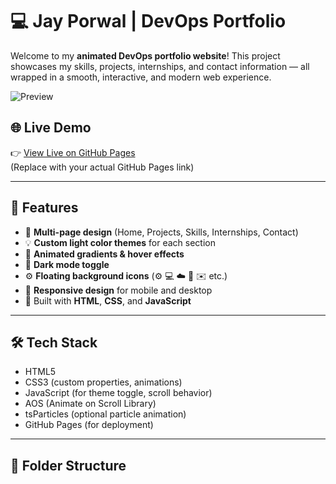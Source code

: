 # 💻 Jay Porwal | DevOps Portfolio

Welcome to my **animated DevOps portfolio website**! This project showcases my skills, projects, internships, and contact information — all wrapped in a smooth, interactive, and modern web experience.

![Preview](assets/portfolio-preview.png) <!-- Replace with your screenshot path -->

## 🌐 Live Demo

👉 [View Live on GitHub Pages](https://yourusername.github.io/devops-portfolio/)  
(Replace with your actual GitHub Pages link)

---

## 🚀 Features

- 🎨 **Multi-page design** (Home, Projects, Skills, Internships, Contact)
- 💡 **Custom light color themes** for each section
- 🌈 **Animated gradients & hover effects**
- 🌙 **Dark mode toggle**
- ⚙️ **Floating background icons** (⚙️ 💻 ☁️ 🧠 ✉️ etc.)
- 🎯 **Responsive design** for mobile and desktop
- 🧩 Built with **HTML**, **CSS**, and **JavaScript**

---

## 🛠️ Tech Stack

- HTML5
- CSS3 (custom properties, animations)
- JavaScript (for theme toggle, scroll behavior)
- AOS (Animate on Scroll Library)
- tsParticles (optional particle animation)
- GitHub Pages (for deployment)

---

## 📁 Folder Structure

